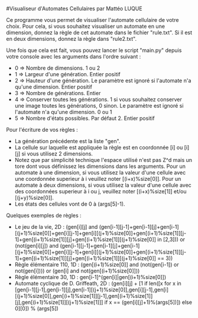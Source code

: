 #Visualiseur d'Automates Cellulaires par Mattéo LUQUE

Ce programme vous permet de visualiser l'automate cellulaire de votre choix. Pour cela, si vous souhaitez visualiser un automate en une dimension, donnez la règle de cet automate dans le fichier "rule.txt". Si il est en deux dimensions, donnez la règle dans "rule2.txt".

Une fois que cela est fait, vous pouvez lancer le script "main.py" depuis votre console avec les arguments dans l'ordre suivant :
* 0 => Nombre de dimensions. 1 ou 2
* 1 => Largeur d'une génération. Entier positif
* 2 => Hauteur d'une génération. Le paramètre est ignoré si l'automate n'a qu'une dimension. Entier positif
* 3 => Nombre de générations. Entier
* 4 => Conserver toutes les générations. 1 si vous souhaitez conserver une image toutes les générations, 0 sinon. Le paramètre est ignoré si l'automate n'a qu'une dimension. 0 ou 1
* 5 => Nombre d'états possibles. Par défaut 2. Entier positif

Pour l'écriture de vos règles :
* La génération précédente est la liste "gen".
* La cellule sur laquelle est appliquée la règle est en coordonnée [i] ou [i][j] si vous utilisez 2 dimensions.
* Notez que par simplicité technique l'espace utilisé n'est pas Z^d mais un tore dont vous définissez les dimensions dans les arguments. Pour un automate à une dimension, si vous utilisez la valeur d'une cellule avec une coordonnée superieur à i veuillez noter [(i+x)%size[0]]. Pour un automate à deux dimensions, si vous utilisez la valeur d'une cellule avec des coordonnées superieur à i ou j, veuillez noter [(i+x)%size[1]] et/ou [(j+y)%size[0]].
* Les états des cellules vont de 0 à (args[5]-1).

Quelques exemples de règles :
* Le jeu de la vie, 2D : (gen[i][j] and (gen[i-1][j-1]+gen[i-1][j]+gen[i-1][(j+1)%size[0]]+gen[i][j-1]+gen[i][(j+1)%size[0]]+gen[(i+1)%size[1]][j-1]+gen[(i+1)%size[1]][j]+gen[(i+1)%size[1]][(j+1)%size[0]] in [2,3])) or (not(gen[i][j]) and (gen[i-1][j-1]+gen[i-1][j]+gen[i-1][(j+1)%size[0]]+gen[i][j-1]+gen[i][(j+1)%size[0]]+gen[(i+1)%size[1]][j-1]+gen[(i+1)%size[1]][j]+gen[(i+1)%size[1]][(j+1)%size[0]] == 3))
* Règle élémentaire 110, 1D : (gen[(i+1)%size[0]] and (not(gen[i-1]) or not(gen[i]))) or (gen[i] and not(gen[(i+1)%size[0]]))
* Règle élémentaire 30, 1D : gen[i-1]^(gen[i]|gen[(i+1)%size[0]])
* Automate cyclique de D. Griffeath, 2D : (gen[i][j] + [1 if len([x for x in [gen[i-1][j-1],gen[i-1][j],gen[i-1][(j+1)%size[0]],gen[i][j-1],gen[i][(j+1)%size[0]],gen[(i+1)%size[1]][j-1],gen[(i+1)%size[1]][j],gen[(i+1)%size[1]][(j+1)%size[1]]] if x == (gen[i][j]+1)%(args[5])]) else 0][0]) % (args[5])